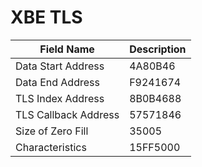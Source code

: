# XBE TLS

| Field Name | Description |
|---|---|
| Data Start Address | 4A80B46 |
| Data End Address | F9241674 |
| TLS Index Address | 8B0B4688 |
| TLS Callback Address | 57571846 |
| Size of Zero Fill | 35005 |
| Characteristics | 15FF5000 |
